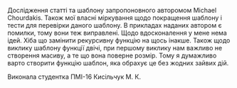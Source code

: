 Дослідження статті та шаблону запропоновного авторомом Michael Chourdakis.
Також мої власні міркування щодо покращення шаблону і тести для перевірки даного шаблону. 
В прикладах наданих автором є помилки, тому вони теж виправлені. 
Щодо вдосконалення у мене нема ідей. Хіба що замінити рекурсивну функцію на щось інакше.
Також щодо виклику шаблону функції двічі, при першому виклику нам важливо не створення масиву, а те що вона поверне розмір. Тому я думажливо варто створити функцію шаблон, яка обрахує це без жодних зайвих дій.

Виконала студентка ПМІ-16 Кисільчук М. К.

